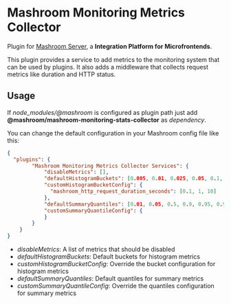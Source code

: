 
# Mashroom Monitoring Metrics Collector

Plugin for [Mashroom Server](https://www.mashroom-server.com), a **Integration Platform for Microfrontends**.

This plugin provides a service to add metrics to the monitoring system that can be used by plugins.
It also adds a middleware that collects request metrics like duration and HTTP status.

## Usage

If *node_modules/@mashroom* is configured as plugin path just add **@mashroom/mashroom-monitoring-stats-collector** as *dependency*.

You can change the default configuration in your Mashroom config file like this:

```json
{
  "plugins": {
        "Mashroom Monitoring Metrics Collector Services": {
            "disableMetrics": [],
            "defaultHistogramBuckets": [0.005, 0.01, 0.025, 0.05, 0.1, 0.25, 0.5, 1, 2.5, 5, 10],
            "customHistogramBucketConfig": {
              "mashroom_http_request_duration_seconds": [0.1, 1, 10]
            },
            "defaultSummaryQuantiles": [0.01, 0.05, 0.5, 0.9, 0.95, 0.99, 0.999],
            "customSummaryQuantileConfig": {
            }
        }
    }
}
```

 * _disableMetrics_: A list of metrics that should be disabled
 * _defaultHistogramBuckets_: Default buckets for histogram metrics
 * _customHistogramBucketConfig_: Override the bucket configuration for histogram metrics
 * _defaultSummaryQuantiles_: Default quantiles for summary metrics
 * _customSummaryQuantileConfig_: Override the quantiles configuration for summary metrics


